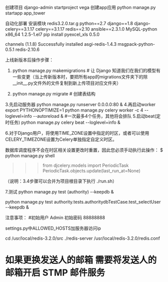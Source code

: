 创建项目       django-admin startproject vega
创建app应用    python manage.py startapp app_tower


自动化部署 安装模块
redis3.2.0.tar.g
python==2.7
django==1.8
django-celery==3.1.17
celery==3.1.17
redis==2.10
ansible==2.3.1.0
MySQL-python   x86_64   1.2.5-1.el7
pip install  pyexcel_xls   0.5.0

channels (1.1.8)
Successfully installed asgi-redis-1.4.3 msgpack-python-0.5.1 redis-2.10.6


上线新版本后操作步骤：

1.  python manage.py makemigrations   # 让 Django 知道我们在我们的模型有一些变更（当上传新版本时，要把所有app的migrations文件夹下的除__init__.py文件外的文件复制到新上传项目对应文件夹）

2. python manage.py migrate   # 创建表结构

3.先启动服务器
     python manage.py runserver 0.0.0.0:80 &
4.再启动worker
    export PYTHONOPTIMIZE=1
    python manage.py celery worker -c 4 --loglevel=info --autoreload &
    #一次最多4个任务，其他将会排队
5.启动beat(定时任务)
    python manage.py celery beat --loglevel=info &

6.对于Django用户，将使用TIME_ZONE设置中指定的时区，或者可以使用CELERY_TIMEZONE设置为Celery单独指定自定义时区。

  数据库调度程序不会在时区相关设置更改时重置，因此您必须手动执行此操作：
$ python manage.py shell
  >>> from djcelery.models import PeriodicTask
  >>> PeriodicTask.objects.update(last_run_at=None)

（说明：3.4步骤可以合并为项目根目录下执行 ./run.sh）

7.测试
  python manage.py test (authority)  --keepdb  &

python manage.py test authority.tests.authoritydbTestCase.test_selectUser --keepdb &


注意事项：
#初始用户   Admin        初始密码   88888888

settings.py中ALLOWED_HOSTS加服务器访问ip

cd /usr/local/redis-3.2.0/src
./redis-server /usr/local/redis-3.2.0/redis.conf

# 如果更换发送人的邮箱 需要将发送人的邮箱开启  STMP 邮件服务